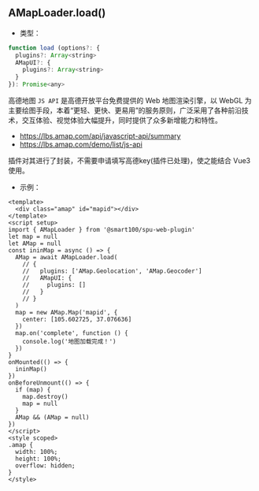 ## AMapLoader.load()
+ 类型：

```js
function load (options?: {
  plugins?: Array<string>
  AMapUI?: {
    plugins?: Array<string>
  }
}): Promise<any>
```

高德地图 `JS API` 是高德开放平台免费提供的 Web 地图渲染引擎，以 WebGL 为主要绘图手段，本着“更轻、更快、更易用”的服务原则，广泛采用了各种前沿技术，交互体验、视觉体验大幅提升，同时提供了众多新增能力和特性。

+ https://lbs.amap.com/api/javascript-api/summary
+ https://lbs.amap.com/demo/list/js-api

插件对其进行了封装，不需要申请填写高德key(插件已处理)，使之能结合 Vue3 使用。

+ 示例：

```vue
<template>
  <div class="amap" id="mapid"></div>
</template>
<script setup>
import { AMapLoader } from '@smart100/spu-web-plugin'
let map = null
let AMap = null
const ininMap = async () => {
  AMap = await AMapLoader.load(
    // {
    //   plugins: ['AMap.Geolocation', 'AMap.Geocoder']
    //   AMapUI: {
    //     plugins: []
    //   }
    // }
  )
  map = new AMap.Map('mapid', {
    center: [105.602725, 37.076636]
  })
  map.on('complete', function () {
    console.log('地图加载完成！')
  })
}
onMounted(() => {
  ininMap()
})
onBeforeUnmount(() => {
  if (map) {
    map.destroy()
    map = null
  }
  AMap && (AMap = null)
})
</script>
<style scoped>
.amap {
  width: 100%;
  height: 100%;
  overflow: hidden;
}
</style>
```
